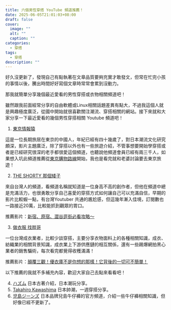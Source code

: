 ```yaml
---
title: 六個男性穿搭 YouTube 頻道推薦！
date: 2025-06-05T21:01:03+08:00
draft: false
cover:
  image: ""
  alt: ""
  caption: ""
categories:
  - 穿搭
tags:
  - 穿搭
description: ""
---
```

好久沒更新了，發現自己有點執著在文章品質要夠充實才敢發文，但常在忙完小孩的事情以後，騰出時間好好寫個文章時常常會累到沒動力。

那我就簡單分享幾個最近愛看的男性穿搭或衣物相關頻道吧！

雖然跟我前面經常分享的自由軟體或Linux相關話題差異有點大，不過我這個人就是興趣極度廣泛，從國中開始就很喜歡關注潮流、穿搭相關的網站。接下來就和大家分享一下最近愛看的幾個男性穿搭相關 Youtube 頻道吧！

1. [東京情報猿](https://www.youtube.com/@utbg)

這是一位長期旅居在東京的中國人，年紀已經有四十幾歲了，對日本潮流文化研究頗深，影片主題廣泛，除了穿搭以外也有一些旅遊介紹，不管事想要開始學穿搭或者是已經研究很深的老手都很愛這個頻道，也聽說他頻道會員已經有兩三千人，如果想入坑此頻道推薦從[東京購物路線](https://www.youtube.com/playlist?list=PLV9BUVg4MwosEVnk5zV3GxsT8_JNBQBBn)開始，我也是看完就和老婆討論要去東京旅遊！

2. [THE SHORTY 那個矮子](https://www.youtube.com/@theshorty1828/videos)

來自台灣人的頻道，看頻道名稱就知道是一位身高不高的創作者，但他在頻道中總是充滿活力，也很勇敢分享自己喜愛的穿搭方式如何讓自己可以充滿自信，早期的影片比較蝦一點，有台灣Youtuber 共通的尷尬感，但這幾年漸入佳境，訂閱數也一路接近20萬，比較能抓到觀眾的胃口。

推薦影片：[新宿、原宿、澀谷逛街必看攻略～](https://www.youtube.com/watch?v=d-fJd0jKQRc)


3. [做衣服 找胖哥](https://www.youtube.com/@fattymadevan)

一位台灣成衣業者，比較少談穿搭，主要分享衣物面料上的各種相關知識，成衣、紡織業的相關背景知識，成衣業上下游供應鏈的相互關係，還有一些踢爆網拍黑心業者的銷售騙術，每次看完都覺得收穫滿滿！

推薦影片：[顛覆三觀！優衣庫不是你想的那樣！它背後的一切可不簡單！](https://www.youtube.com/watch?v=y1PA8KwfpBs)

以下推薦的我就不多補充內容，歡迎大家自己去點來看看吧！

4. [ハズム](https://www.youtube.com/@hazumu/featured)
日本古著介紹，日本潮玩分享。
5. [Takahiro Kawashima](https://www.youtube.com/@takahiro_kawashima)
日本帥潮，一週穿搭分享。
6. [児島ジーンズ](https://www.youtube.com/@kojima_genes/videos)
日本品牌兒島牛仔褲的官方頻道，介紹一些牛仔褲相關知識，但好像已經不更新了。